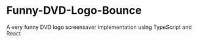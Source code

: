 # Funny-DVD-Logo-Bounce
 A very funny DVD logo screensaver implementation using TypeScript and React
